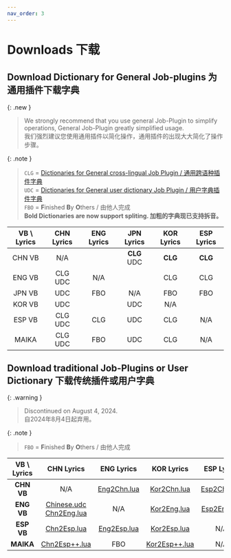 ```yaml
---
nav_order: 3
---
```


# Downloads 下载

## Download Dictionary for General Job-plugins 为通用插件下载字典

{: .new }
> We strongly recommend that you use general Job-Plugin to simplify operations, General Job-Plugin greatly simplified usage.  
> 我们强烈建议您使用通用插件以简化操作，通用插件的出现大大简化了操作步骤。 

{: .note }
> `CLG` = [Dictionaries for General cross-lingual Job Plugin / 通用跨语种插件字典](https://github.com/Slidingwall/vocaloid-dictionaries/tree/main/dict)  
> `UDC` = [Dictionaries for General user dictionary Job Plugin / 用户字典插件字典](https://github.com/Slidingwall/vocaloid-dictionaries/tree/main/dict-udc)  
> `FBO` = **F**inished **B**y **O**thers / 由他人完成  
> **Bold Dictionaries are now support spliting. 加粗的字典现已支持拆音。**

|VB \ Lyrics |CHN Lyrics|ENG Lyrics|JPN Lyrics|KOR Lyrics|ESP Lyrics|
|:----:|:----:|:----:|:----:|:----:|:----:|
|CHN VB|N/A| |**CLG** UDC|**CLG**|**CLG**|
|ENG VB|CLG UDC|N/A||CLG|CLG|
|JPN VB|UDC|FBO|N/A|FBO|FBO|
|KOR VB|UDC| |UDC|N/A| |
|ESP VB|CLG UDC|CLG|UDC|CLG|N/A|
|MAIKA|CLG UDC|FBO|UDC|CLG|N/A|

## Download traditional Job-Plugins or User Dictionary 下载传统插件或用户字典

{: .warning }
> Discontinued on August 4, 2024.  
> 自2024年8月4日起弃用。  

{: .note }
> `FBO` = **F**inished **B**y **O**thers / 由他人完成  

| **VB \ Lyrics** | CHN Lyrics | ENG Lyrics | KOR Lyrics | ESP Lyrics |
|:---:|:---:|:---:|:---:|:---:|
| **CHN VB** | N/A | [Eng2Chn.lua](https://github.com/Slidingwall/vocaloid-dictionaries/blob/main/archived/Eng2Chn.lua) | [Kor2Chn.lua](https://github.com/Slidingwall/vocaloid-dictionaries/blob/main/archived/Kor2Chn.lua) | [Esp2Chn.lua](https://github.com/Slidingwall/vocaloid-dictionaries/blob/main/archived/Esp2Chn.lua) |
| **ENG VB** | [Chinese.udc](https://github.com/Slidingwall/vocaloid-dictionaries/blob/main/archived/Chinese.udc)<br />[Chn2Eng.lua](https://github.com/Slidingwall/vocaloid-dictionaries/blob/main/archived/Chn2Eng.lua) | N/A | [Kor2Eng.lua](https://github.com/Slidingwall/vocaloid-dictionaries/blob/main/archived/Kor2Eng.lua) |[Esp2Eng.lua](https://github.com/Slidingwall/vocaloid-dictionaries/blob/main/archived/Esp2Eng.lua)|
| **ESP VB** | [Chn2Esp.lua](https://github.com/Slidingwall/vocaloid-dictionaries/blob/main/archived/Chn2Esp.lua) | [Eng2Esp.lua](https://github.com/Slidingwall/vocaloid-dictionaries/blob/main/archived/Eng2Esp.lua) | [Kor2Esp.lua](https://github.com/Slidingwall/vocaloid-dictionaries/blob/main/archived/Kor2Esp.lua) | N/A |
| **MAIKA** | [Chn2Esp++.lua](https://github.com/Slidingwall/vocaloid-dictionaries/blob/main/archived/Chn2Esp%2B%2B.lua) | FBO | [Kor2Esp++.lua](https://github.com/Slidingwall/vocaloid-dictionaries/blob/main/archived/Kor2Esp%2B%2B.lua) | N/A |

